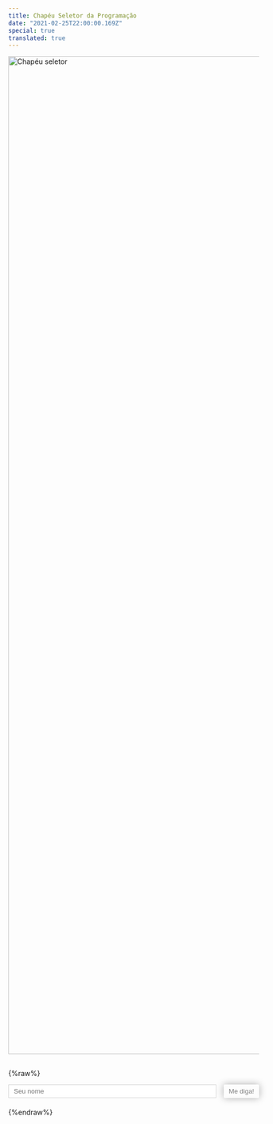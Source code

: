 ```yaml
---
title: Chapéu Seletor da Programação
date: "2021-02-25T22:00:00.169Z"
special: true
translated: true
---
```


<p id="introduction"></p>

![Chapéu seletor](/images/seletor/seletor.png)

<h2 id="question"></h2>

{%raw%}
<style>
h1 {
  margin: 0 0 2rem 0 !important;
}
.form {
  display: flex;
  margin: 10px 0 20px;
}
input {
  flex: 1;
  margin-right: 15px;
  padding: 5px 10px;
  border: 1px solid lightgray;
}
button {
  background: transparent;
  border: none;
  box-shadow: 0px 0px 15px 0px rgba(0,0,0,0.32);
  color: gray;
  padding: 5px 10px;
  border-radius: 2px;
}
.text {
  margin-bottom: 5px;
}
img {
  height: 50vh !important;
}
</style>

<form onsubmit="return false;" class="form">
  <input id="nome" placeholder="Seu nome"/>
  <button id="button" onclick="calcular()">Me diga!</button>
</form>

<div id="resultado"></div>

<script>
const languages = [];

const CURSOR = '<span>▓</span>';

function getHash(nome) {
  const splitted = nome.toUpperCase().split('');
  const summed = splitted.reduce((acc, char) => char.charCodeAt() + acc, 0);
  return summed % languages.length;
}

function adicionarCursor(divId) {
  const divResultado = document.getElementById(divId);
  divResultado.innerHTML = divResultado.innerHTML.replace(CURSOR, '');
  divResultado.innerHTML += CURSOR;
}

function removerCursor(divId) {
  const divResultado = document.getElementById(divId);
  divResultado.innerHTML = divResultado.innerHTML.replace(CURSOR, '');
}

function escreverFrase(frase, divId, callbackFinal) {
  const scrollingElement = (document.scrollingElement || document.body);
  scrollingElement.scrollTop = scrollingElement.scrollHeight;
  const divResultado = document.getElementById(divId);
  const caracteres = frase.split('');
  const writeFunction = () => setTimeout(() => {
    if (caracteres.length === 0) {
      callbackFinal();
    } else {
      divResultado.innerHTML += caracteres.shift();
      adicionarCursor(divId);
      writeFunction();
    }
  }, 50);
  writeFunction();
}

function escreverLista(lista, callbackFinal) {
  const nome = document.getElementById('nome').value;
  let index = 0;

  const divResultado = document.getElementById('resultado');
  divResultado.innerHTML = `<div id="frase--1">${CURSOR}</div>`;
  const callback = () => {
    const frase = lista.shift();
    if (frase) {
      setTimeout(() => {
        removerCursor('frase-' + (index-1));
        if (lista.length === 0) {
          divResultado.innerHTML += `<strong><div class="text" id="frase-${index}"></div></strong>`;
        } else {
          divResultado.innerHTML += `<div class="text" id="frase-${index}"></div>`;
        }
        escreverFrase(frase.replace('{nome}', nome), 'frase-' + index, callback);
        index++;
      }, 1500);
    } else {
      removerCursor('frase-' + (index-1));
    }
  }
  callback();
}

function calcular() {
  const nome = document.getElementById('nome').value;

  const divResultado = document.getElementById('resultado');
  divResultado.innerHTML = '';
  const hash = getHash(nome);
  const language = languages[hash];
  escreverLista([...language]);
}

function inicializar() {
  const isEN = window.location.search.includes('lang=en');
  const url = isEN ? 'seletor.en.json' : 'seletor.pt.json';
  fetch(`/data/seletor/${url}`)
  .then(file => file.json())
  .then(data => {
    languages.push(...data.languages);
    document.title = data.title;
    document.querySelector('.posttitle').innerText = data.title;
    document.querySelector('#question').innerText = data.question;
    document.querySelector('#introduction').innerText = data.introduction;
    document.querySelector('#button').innerText = data.button;
    document.querySelector('#nome').placeholder = data.placeholder;
  });
}

inicializar();
</script>
{%endraw%}
